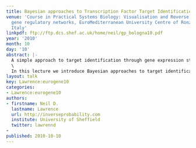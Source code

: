 ```yaml
---
title: Bayesian approaches to Transcription Factor Target Identification
venue: 'Course in Practical Systems Biology: Visualisation and Reverse engineering
  gene regulatory networks, EuroMediterranean University Centre of Ronzano, Bologna,
  Italy'
linkpdf: ftp://ftp.dcs.shef.ac.uk/home/neil/gp_bologna10.pdf
year: '2010'
month: 10
day: '10'
abstract: |-
  A simple approach to target identification through gene expression studies has been to cluster the expression profiles and look for coregulated genes within clusters. Within systems biology mechanistic models of gene expression are typically constructed through differential equations. mRNA’s production is taken to be proportional to transcription factor activity (with the proportionality given by the sensitivity) and the mRNA is assumed to decay at a particular rate. The assumption that coregulated genes have similar profiles is equivalent to assuming both the decay and the sensitivity are high.\
  \
  In this lecture we introduce Bayesian approaches to target identification which make use of sampling approaches to rank candidate lists of targets. We will begin with an introduction to the target identification problem and an overview of the power of Bayesian approaches in solving it. We will then consider how probabilistic models such as Gaussian processes can be used for ranking potential targets of a transcription factor. These models are simple enough to allow genome wide target identification, but rich enough to encode dynamical behavior that, allowing us to identify putative targets even when decay rates are low.
layout: talk
key: Lawrence:eurogene10
categories:
- Lawrence:eurogene10
authors:
- firstname: Neil D.
  lastname: Lawrence
  url: http://inverseprobability.com
  institute: University of Sheffield
  twitter: lawrennd
- 
published: 2010-10-10
---
```

